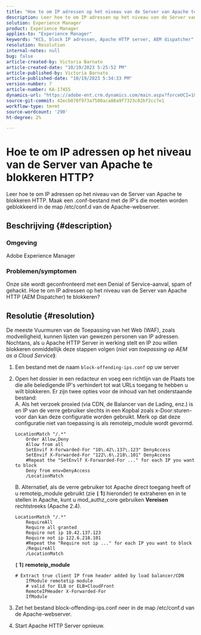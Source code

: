 ```yaml
---
title: "Hoe te om IP adressen op het niveau van de Server van Apache te blokkeren HTTP?"
description: Leer hoe te om IP adressen op het niveau van de Server van Apache te blokkeren HTTP.
solution: Experience Manager
product: Experience Manager
applies-to: "Experience Manager"
keywords: "KCS, block IP adressen, Apache HTTP server, AEM dispatcher"
resolution: Resolution
internal-notes: null
bug: false
article-created-by: Victoria Barnato
article-created-date: "10/19/2023 5:25:52 PM"
article-published-by: Victoria Barnato
article-published-date: "10/19/2023 5:34:33 PM"
version-number: 7
article-number: KA-17455
dynamics-url: "https://adobe-ent.crm.dynamics.com/main.aspx?forceUCI=1&pagetype=entityrecord&etn=knowledgearticle&id=9cbb468a-a46e-ee11-8df0-6045bd006793"
source-git-commit: 42ecb070f973a7580aca88a9f7323c02bf2cc7e1
workflow-type: tm+mt
source-wordcount: '290'
ht-degree: 2%

---
```


# Hoe te om IP adressen op het niveau van de Server van Apache te blokkeren HTTP?


Leer hoe te om IP adressen op het niveau van de Server van Apache te blokkeren HTTP. Maak een .conf-bestand met de IP&#39;s die moeten worden geblokkeerd in de map /etc/conf.d van de Apache-webserver.

## Beschrijving {#description}


### <b>Omgeving</b>

Adobe Experience Manager



### <b>Problemen/symptomen</b>

Onze site wordt geconfronteerd met een Denial of Service-aanval, spam of gehackt. Hoe te om IP adressen op het niveau van de Server van Apache HTTP (AEM Dispatcher) te blokkeren?


## Resolutie {#resolution}


De meeste Vuurmuren van de Toepassing van het Web (WAF), zoals modveiligheid, kunnen lijsten van gewezen personen van IP adressen. Nochtans, als u Apache HTTP Server in werking stelt en IP zou willen blokkeren onmiddellijk deze stappen volgen (*niet van toepassing op AEM as a Cloud Service<b>*)</b>:

1. Een bestand met de naam `block-offending-ips.conf` op uw server
2. Open het dossier in een redacteur en voeg een richtlijn van de Plaats toe die alle beledigende IP&#39;s verhindert tot wat URLs toegang te hebben u wilt blokkeren. Er zijn twee opties voor de inhoud van het onderstaande bestand:<br>    A. Als het verzoek proxied (via CDN, de Balancer van de Lading, enz.) is en IP van de verre gebruiker slechts in een Kopbal zoals x-Door:sturen-voor dan kan deze configuratie worden gebruikt. Merk op dat deze configuratie niet van toepassing is als remoteip_module wordt gevormd.


   ```
   LocationMatch "/.*"
       Order Allow,Deny
       Allow from all
       SetEnvif X-Forwarded-For "10\.42\.137\.123" DenyAccess
       SetEnvif X-Forwarded-For "122\.6\.218\.101" DenyAccess
       #Repeat the "SetEnvlf X-Forwarded-For ..." for each IP you want to block
       Deny from env=DenyAccess
       /LocationMatch
   ```

   B. Alternatief, als de verre gebruiker tot Apache direct toegang heeft of u remoteip_module gebruikt (zie <b>`[` 1`]` </b> hieronder) te extraheren en in te stellen in Apache, kunt u mod_authz_core gebruiken <b>Vereisen</b> rechtstreeks (Apache 2.4).


   ```
   LocationMatch "/.*"
       RequireAll
       Require all granted
       Require not ip 10.42.137.123
       Require not ip 122.6.218.101
       #Repeat the "Require not ip ..." for each IP you want to block
       /RequireAll
       /LocationMatch
   ```


   <b>`[` 1`]`  remoteip_module</b>


   ```
   # Extract true client IP from header added by load balancer/CDN
       IfModule remotetip module
       # valid for ELB or ELB+CloudFront
       RemoteIPHeader X-Forwarded-For
       IfModule
   ```


3. Zet het bestand block-offending-ips.conf neer in de map /etc/conf.d van de Apache-webserver.
4. Start Apache HTTP Server opnieuw.

